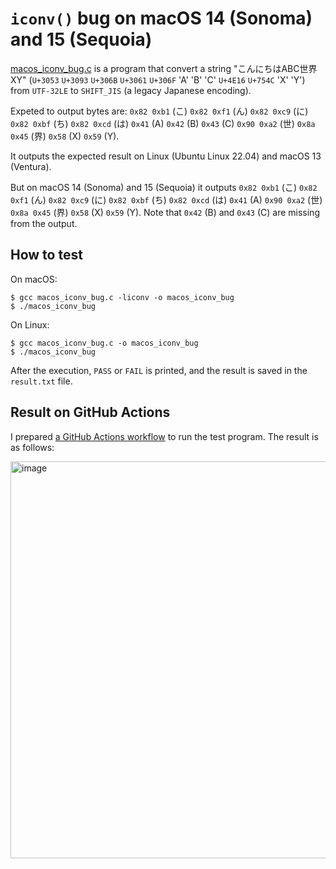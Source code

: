 # `iconv()` bug on macOS 14 (Sonoma) and 15 (Sequoia)

[macos\_iconv\_bug.c](macos_iconv_bug.c) is a program that convert a string "こんにちはABC世界XY" (`U+3053` `U+3093` `U+306B` `U+3061` `U+306F` 'A' 'B' 'C' `U+4E16` `U+754C` 'X' 'Y') from `UTF-32LE` to `SHIFT_JIS` (a legacy Japanese encoding).

Expeted to output bytes are: `0x82 0xb1` (こ) `0x82 0xf1` (ん) `0x82 0xc9` (に) `0x82 0xbf` (ち) `0x82 0xcd` (は) `0x41` (A) `0x42` (B) `0x43` (C)  `0x90 0xa2` (世) `0x8a 0x45` (界) `0x58` (X) `0x59` (Y).

It outputs the expected result on Linux (Ubuntu Linux 22.04) and macOS 13 (Ventura).

But on macOS 14 (Sonoma) and 15 (Sequoia) it outputs `0x82 0xb1` (こ) `0x82 0xf1` (ん) `0x82 0xc9` (に) `0x82 0xbf` (ち) `0x82 0xcd` (は) `0x41` (A) `0x90 0xa2` (世) `0x8a 0x45` (界) `0x58` (X) `0x59` (Y). Note that `0x42` (B) and `0x43` (C) are missing from the output.

## How to test

On macOS:

```console
$ gcc macos_iconv_bug.c -liconv -o macos_iconv_bug
$ ./macos_iconv_bug
```

On Linux:

```console
$ gcc macos_iconv_bug.c -o macos_iconv_bug
$ ./macos_iconv_bug
```

After the execution, `PASS` or `FAIL` is printed, and the result is saved in the `result.txt` file.

## Result on GitHub Actions 

I prepared [a GitHub Actions workflow](.github/workflows/test.yaml) to run the test program. The result is as follows:

<img width="635" alt="image" src="https://github.com/user-attachments/assets/1022d75b-c241-42db-b58d-150060ee999d" />
